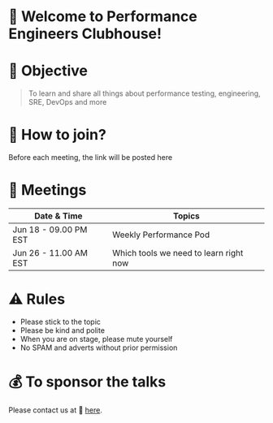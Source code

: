 # 👋 Welcome to Performance Engineers Clubhouse!

# 🎯 Objective

> To learn and share all things about performance testing, engineering, SRE, DevOps and more

# 🤝 How to join?

Before each meeting, the link will be posted here

# 📲 Meetings

|Date & Time | Topics  |
|--|--|
| Jun 18 - 09.00 PM EST | Weekly Performance Pod |
| Jun 26 - 11.00 AM EST | Which tools we need to learn right now |

# ⚠ Rules

* Please stick to the topic
* Please be kind and polite
* When you are on stage, please mute yourself
* No SPAM and adverts without prior permission

# 💰 To sponsor the talks

Please contact us at 📩 [here](mailto:contact@qainsights.com).

